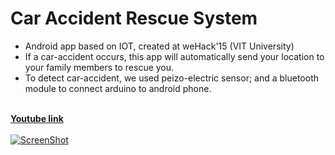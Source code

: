 # Car Accident Rescue System
* Android app based on IOT, created at weHack'15 (VIT University)<br>
* If a car-accident occurs, this app will automatically send your location to your family members to rescue you.<br>
* To detect car-accident, we used peizo-electric sensor; and a bluetooth module to connect arduino to android phone.

<br><strong><a href="https://www.youtube.com/watch?v=SJb-V7jrL40" target="blank">Youtube link</a></strong><br><br>
[![ScreenShot](http://img.youtube.com/vi/SJb-V7jrL40/0.jpg)](https://www.youtube.com/watch?v=SJb-V7jrL40)
